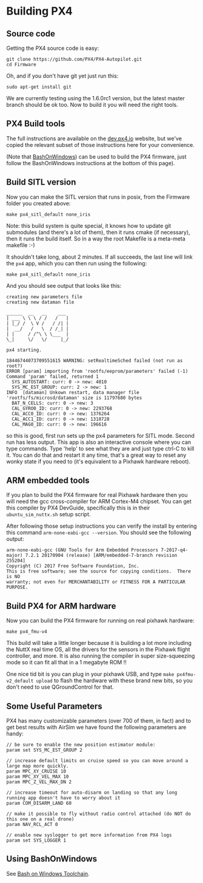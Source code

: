 # Building PX4

## Source code

Getting the PX4 source code is easy:
```
git clone https://github.com/PX4/PX4-Autopilot.git
cd Firmware
```

Oh, and if you don't have git yet just run this:

```
sudo apt-get install git
```

We are currently testing using the 1.6.0rc1 version, but the latest master branch should be ok too.
Now to build it you will need the right tools.

## PX4 Build tools

The full instructions are available on the [dev.px4.io](https://docs.px4.io/master/en/dev_setup/building_px4.html) website,
but we've copied the relevant subset of those instructions here for your convenience.

(Note that [BashOnWindows](https://msdn.microsoft.com/en-us/commandline/wsl/install_guide)) can be used to build
the PX4 firmware, just follow the BashOnWindows instructions at the bottom of this page).

## Build SITL version

Now you can make the SITL version that runs in posix, from the Firmware folder you created above:
```
make px4_sitl_default none_iris
```

Note: this build system is quite special, it knows how to update git submodules (and there's a lot
of them), then it runs cmake (if necessary), then it runs the build itself. So in a way the root
Makefile is a meta-meta makefile :-)

It shouldn't take long, about 2 minutes. If all succeeds, the last line will link the `px4` app,
which you can then run using the following:

```
make px4_sitl_default none_iris
```

And you should see output that looks like this:

```
creating new parameters file
creating new dataman file

______  __   __    ___ 
| ___ \ \ \ / /   /   |
| |_/ /  \ V /   / /| |
|  __/   /   \  / /_| |
| |     / /^\ \ \___  |
\_|     \/   \/     |_/

px4 starting.

18446744073709551615 WARNING: setRealtimeSched failed (not run as root?)
ERROR [param] importing from 'rootfs/eeprom/parameters' failed (-1)
Command 'param' failed, returned 1
  SYS_AUTOSTART: curr: 0 -> new: 4010
  SYS_MC_EST_GROUP: curr: 2 -> new: 1
INFO  [dataman] Unkown restart, data manager file 'rootfs/fs/microsd/dataman' size is 11797680 bytes
  BAT_N_CELLS: curr: 0 -> new: 3
  CAL_GYRO0_ID: curr: 0 -> new: 2293768
  CAL_ACC0_ID: curr: 0 -> new: 1376264
  CAL_ACC1_ID: curr: 0 -> new: 1310728
  CAL_MAG0_ID: curr: 0 -> new: 196616

```

so this is good, first run sets up the px4 parameters for SITL mode. Second run has less output.
This app is also an interactive console where you can type commands. Type 'help' to see what they
are and just type ctrl-C to kill it. You can do that and restart it any time, that's a great way to
reset any wonky state if you need to (it's equivalent to a Pixhawk hardware reboot).

## ARM embedded tools

If you plan to build the PX4 firmware for real Pixhawk hardware then you will need the gcc
cross-compiler for ARM Cortex-M4 chipset. You can get this compiler by PX4 DevGuide, specifically
this is in their `ubuntu_sim_nuttx.sh` setup script.

After following those setup instructions you can verify the install by entering this command `arm-none-eabi-gcc --version`.  You should see the following output:

```
arm-none-eabi-gcc (GNU Tools for Arm Embedded Processors 7-2017-q4-major) 7.2.1 20170904 (release) [ARM/embedded-7-branch revision 255204]
Copyright (C) 2017 Free Software Foundation, Inc.
This is free software; see the source for copying conditions.  There is NO
warranty; not even for MERCHANTABILITY or FITNESS FOR A PARTICULAR PURPOSE.
```

## Build PX4 for ARM hardware

Now  you  can build the PX4 firmware for running on real pixhawk hardware:

```
make px4_fmu-v4
```

This build will take a little longer because it is building a lot more including the NuttX real time OS,
all the drivers for the sensors in the Pixhawk flight controller, and more.  It is also running the compiler
in super size-squeezing mode so it can fit all that in a 1 megabyte ROM !!

One nice tid bit is you can plug in your pixhawk USB, and type `make px4fmu-v2_default upload` to flash the
hardware with these brand new bits, so you don't need to use QGroundControl for that.

## Some Useful Parameters

PX4 has many customizable parameters (over 700 of them, in fact) and to get best results with AirSim we have
found the following parameters are handy:

```
// be sure to enable the new position estimator module:
param set SYS_MC_EST_GROUP 2

// increase default limits on cruise speed so you can move around a large map more quickly.
param MPC_XY_CRUISE 10             
param MPC_XY_VEL_MAX 10
param MPC_Z_VEL_MAX_DN 2

// increase timeout for auto-disarm on landing so that any long running app doesn't have to worry about it
param COM_DISARM_LAND 60

// make it possible to fly without radio control attached (do NOT do this one on a real drone)
param NAV_RCL_ACT 0

// enable new syslogger to get more information from PX4 logs
param set SYS_LOGGER 1
```

## Using BashOnWindows

See [Bash on Windows Toolchain](https://dev.px4.io/en/setup/dev_env_windows_bash_on_win.html).